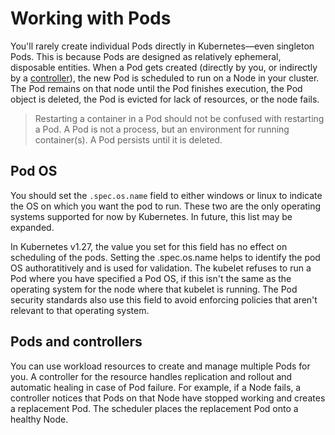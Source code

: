 # Working with Pods
You'll rarely create individual Pods directly in Kubernetes—even singleton Pods. This is because Pods are designed as relatively ephemeral, disposable entities. When a Pod gets created (directly by you, or indirectly by a [controller](https://kubernetes.io/docs/concepts/architecture/controller/)), the new Pod is scheduled to run on a Node in your cluster. The Pod remains on that node until the Pod finishes execution, the Pod object is deleted, the Pod is evicted for lack of resources, or the node fails.

> Restarting a container in a Pod should not be confused with restarting a Pod. A Pod is not a process, but an environment for running container(s). A Pod persists until it is deleted.

## Pod OS
You should set the `.spec.os.name` field to either windows or linux to indicate the OS on which you want the pod to run. These two are the only operating systems supported for now by Kubernetes. In future, this list may be expanded.

In Kubernetes v1.27, the value you set for this field has no effect on scheduling of the pods. Setting the .spec.os.name helps to identify the pod OS authoratitively and is used for validation. The kubelet refuses to run a Pod where you have specified a Pod OS, if this isn't the same as the operating system for the node where that kubelet is running. The Pod security standards also use this field to avoid enforcing policies that aren't relevant to that operating system.

## Pods and controllers
You can use workload resources to create and manage multiple Pods for you. A controller for the resource handles replication and rollout and automatic healing in case of Pod failure. For example, if a Node fails, a controller notices that Pods on that Node have stopped working and creates a replacement Pod. The scheduler places the replacement Pod onto a healthy Node. 
